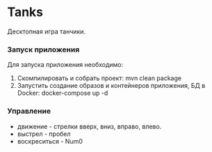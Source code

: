 
# Tanks

Десктопная игра танчики.

### Запуск приложения

Для запуска приложения необходимо:
1. Скомпилировать и собрать проект: mvn clean package
2. Запустить создание образов и контейнеров приложения, БД в Docker: docker-compose up -d


### Управление 
- движение - стрелки вверх, вниз, вправо, влево.
- выстрел - пробел
- воскреситься - Num0
